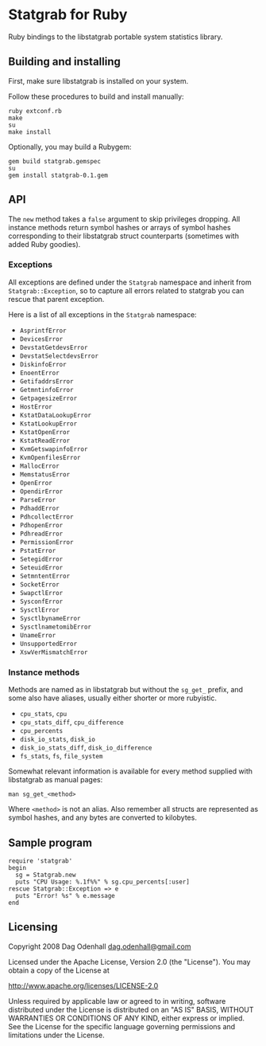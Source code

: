Statgrab for Ruby
=================

Ruby bindings to the libstatgrab portable system statistics library.

Building and installing
-----------------------

First, make sure libstatgrab is installed on your system.

Follow these procedures to build and install manually:

    ruby extconf.rb
    make
    su
    make install

Optionally, you may build a Rubygem:

    gem build statgrab.gemspec
    su
    gem install statgrab-0.1.gem

API
---

The `new` method takes a `false` argument to skip privileges
dropping. All instance methods return symbol hashes or arrays
of symbol hashes corresponding to their libstatgrab struct
counterparts (sometimes with added Ruby goodies).

### Exceptions

All exceptions are defined under the `Statgrab` namespace and
inherit from `Statgrab::Exception`, so to capture all errors
related to statgrab you can rescue that parent exception.

Here is a list of all exceptions in the `Statgrab` namespace:

- `AsprintfError`
- `DevicesError`
- `DevstatGetdevsError`
- `DevstatSelectdevsError`
- `DiskinfoError`
- `EnoentError`
- `GetifaddrsError`
- `GetmntinfoError`
- `GetpagesizeError`
- `HostError`
- `KstatDataLookupError`
- `KstatLookupError`
- `KstatOpenError`
- `KstatReadError`
- `KvmGetswapinfoError`
- `KvmOpenfilesError`
- `MallocError`
- `MemstatusError`
- `OpenError`
- `OpendirError`
- `ParseError`
- `PdhaddError`
- `PdhcollectError`
- `PdhopenError`
- `PdhreadError`
- `PermissionError`
- `PstatError`
- `SetegidError`
- `SeteuidError`
- `SetmntentError`
- `SocketError`
- `SwapctlError`
- `SysconfError`
- `SysctlError`
- `SysctlbynameError`
- `SysctlnametomibError`
- `UnameError`
- `UnsupportedError`
- `XswVerMismatchError`

### Instance methods

Methods are named as in libstatgrab but without the `sg_get_`
prefix, and some also have aliases, usually either shorter
or more rubyistic.

- `cpu_stats`, `cpu`
- `cpu_stats_diff`, `cpu_difference`
- `cpu_percents`
- `disk_io_stats`, `disk_io`
- `disk_io_stats_diff`, `disk_io_difference`
- `fs_stats`, `fs`, `file_system`

Somewhat relevant information is available for every method
supplied with libstatgrab as manual pages:

    man sg_get_<method>

Where `<method>` is not an alias. Also remember all
structs are represented as symbol hashes, and any bytes
are converted to kilobytes.

Sample program
--------------

    require 'statgrab'
    begin
      sg = Statgrab.new
      puts "CPU Usage: %.1f%%" % sg.cpu_percents[:user]
    rescue Statgrab::Exception => e
      puts "Error! %s" % e.message
    end

Licensing
---------

Copyright 2008 Dag Odenhall <dag.odenhall@gmail.com>

Licensed under the Apache License, Version 2.0 (the "License").
You may obtain a copy of the License at

   <http://www.apache.org/licenses/LICENSE-2.0>

Unless required by applicable law or agreed to in writing, software
distributed under the License is distributed on an "AS IS" BASIS,
WITHOUT WARRANTIES OR CONDITIONS OF ANY KIND, either express or implied.
See the License for the specific language governing permissions and
limitations under the License.
